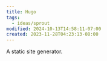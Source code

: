 ```yaml
---
title: Hugo
tags:
  - ideas/sprout
modified: 2024-10-13T14:58:11-07:00
created: 2023-11-28T04:23:13-08:00
---
```


A static site generator.
